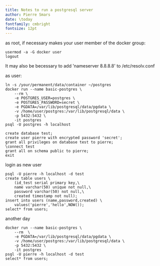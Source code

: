 ```yaml
---
title: Notes to run a postgresql server
author: Pierre Smars
date: \today
fontfamily: cmbright
fontsize: 12pt
---
```


as root, if necessary makes your user member of the docker group:

```
usermod -a -G docker user
logout
```

It may also be becessary to add 'nameserver 8.8.8.8' to /etc/resolv.conf

as user:

```
ln -s /your/permanent/data/container ~/postgres
docker run --name basic-postgres \
    --rm \
    -e POSTGRES_USER=postgres \
    -e POSTGRES_PASSWORD=secret \
    -e PGDATA=/var/lib/postgresql/data/pgdata \
    -v /home/user/postgres:/var/lib/postgresql/data \
    -p 5432:5432 \
    -it postgres
psql -U postgres -h localhost
```

```
create database test;
create user pierre with encrypted password 'secret';
grant all privileges on database test to pierre;
\connect test
grant all on schema public to pierre;
exit
```

login as new user

```
psql -U pierre -h localhost -d test
create table users \
    (id_test serial primary key,\
    name varchar(50) unique not null,\
    password varchar(50) not null,\
    created timestamp not null);
insert into users (name,password,created) \
    values('pierre','hello',NOW());
select* from users;
```

another day

```
docker run --name basic-postgres \
    --rm  \
    -e PGDATA=/var/lib/postgresql/data/pgdata \
    -v /home/user/postgres:/var/lib/postgresql/data \
    -p 5432:5432 \
    -it postgres
psql -U pierre -h localhost -d test
select* from users;
```

